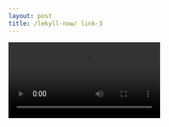 ```yaml
---
layout: post
title: /lekyll-now/ link-3
---
```


<div class="vid-wrap">
    <video controls autoplay loop>
	  <source src="https://raw.githubusercontent.com/startadaywithasmile/startadaywithasmile.github.io/master/ipa%20picture/5/%E8%92%B2%E5%85%AC%E8%8B%B1%E7%9A%84%E7%BA%A6%E5%AE%9A%20-%20%E5%91%A8%E6%9D%B0%E4%BC%A6.mp4" type="video/mp4">
    </video>
</div
